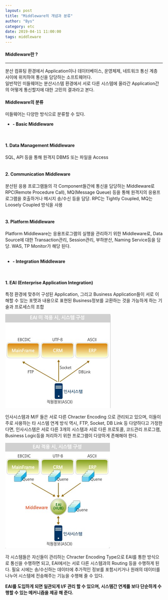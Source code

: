 ```yaml
---
layout: post
title: "Middleware의 개념과 분류"
author: "Bys"
category: etc
date: 2019-04-11 11:00:00
tags: middleware
---
```


>
#### Middleware란 ?
------

분산 컴퓨팅 환경에서 Application이나 데이터베이스, 운영체제, 네트워크 통신 계층 사이에 위치하여 통신을 담당하는 소프트웨어다.  
일반적인 미들웨어는 분산시스템 환경에서 서로 다른 시스템에 올라간 Application간의 어떻게 통신할지에 대한 고민의 결과라고 본다.  

#### Middleware의 분류  

미들웨어는 다양한 방식으로 분류할 수 있다.

- **- Basic Middleware**
<br>

#### 1. Data Management Middleware
SQL, API 등을 통해 원격지 DBMS 또는 파일을 Access  
<br>

#### 2. Communication Middleware
분산된 응용 프로그램들의 각 Component들간에 통신을 담당하는 Middleware로 RPC(Remote Procedure Call), MQ(Message Queue) 등을 통해 원격지의 응용프로그램을 호출하거나 메시지 송/수신 등을 담당.  RPC는 Tightly Coupled, MQ는 Loosely Coupled 방식을 사용  
<br>

#### 3. Platform Middleware
Platform Middleware는 응용프로그램의 실행을 관리하기 위한 Middleware로, Data Source에 대한 Transaction관리, Session관리, 부하분산, Naming Service등을 담당. WAS, TP Monitor가 해당 된다.  
<br>


- **- Integration Middleware**
<br>

#### 1. EAI (Enterprise Application Integration)
특정 환경에 맞추어 구성된 Application, 그리고 Business Application들이 서로 이해할 수 있는 포맷과 내용으로 표현된 Business정보를 교환하는 것을 가능하게 하는 기술과 프로세스의 조합

![middleware2](/_assets/it/middleware/middleware/middleware2.jpg)

인사시스템과 M/F 들은 서로 다른 Chracter Encoding 으로 관리되고 있으며, 이들이 주로 사용하는 타 시스템 연계 방식 역시, FTP, Socket, DB Link 등 다양하다고 가정한다면, 인사시스템은 서로 다른 3개의 시스템과 서로 다른 프로토콜, 코드관리 프로그램, Business Logic등을 처리하기 위한 프로그램이 다양하게 존해해야 한다.  

![middleware3](/_assets/it/middleware/middleware/middleware3.jpg)


각 시스템들은 자신들이 관리하는 Chracter Encoding Type으로 EAI를 통한 방식으로 통신을 수행하면 되고, EAI에서는 서로 다른 시스템과의 Routing 등을 수행하게 된다. 필요 시에는 송/수신하는 데이터에 추가적인 정보를 포함시키거나 원래의 데이터를 나누어 시스템에 전송해주는 기능을 수행해 줄 수 있다.  

**EAI를 도입하게 되면 일관되게 I/F 관리 할 수 있으며, 시스템간 연계를 보다 단순하게 수행할 수 있는 메커니즘을 제공 해 준다.**
